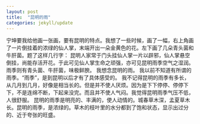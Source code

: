 ```yaml
---
layout: post
title:  "昆明的雨"
categories: jekyll/update
---
```

宁坤要我给他画一张画，要有昆明的特点。我想了一些时候，画了一幅，右上角画了一片倒挂着的浓绿的仙人掌，末端开出一朵金黄色的花。左下画了几朵青头菌和牛肝菌。题了这样几行字：
昆明人家常于门头挂仙人掌一片以辟邪，仙人掌悬空倒挂，尚能存活开花。于此可见仙人掌生命之顽强，亦可见昆明雨季空气之湿润。雨季则有青头菌、牛肝菌，味极鲜腴。
我想念昆明的雨。
我以前不知道有所谓的雨季。“雨季”，是到昆明以后才有了具体感受的。
我不记得昆明的雨季有多长，从几月到几月，好像是相当长的。但是并不使人厌烦。因为是下下停停、停停下下，不是连绵不断，下起来没完。而且并不使人气闷。我觉得昆明雨季气压不低，人很舒服。
昆明的雨季是明亮的、丰满的，使人动情的。城春草木深，孟夏草木长。昆明的雨季，是浓绿的。草木的枝叶里的水分都到了饱和状态，显示出过分的、近于夸张的旺盛。